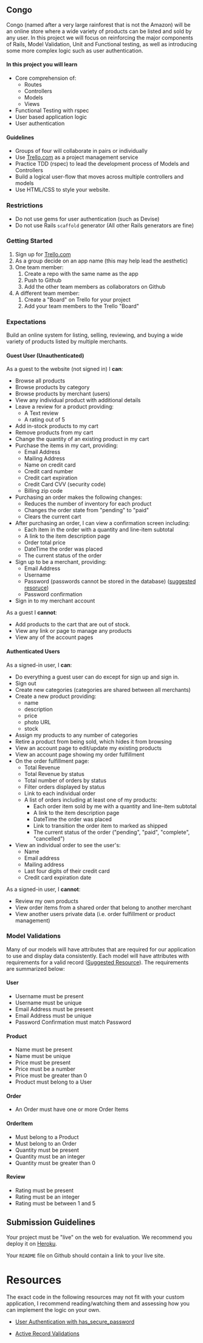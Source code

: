 ## Congo

Congo (named after a very large rainforest that is not the Amazon) will be an online store where a wide variety of products can be listed and sold by any user. In this project we will focus on reinforcing the major components of Rails, Model Validation, Unit and Functional testing, as well as introducing some more complex logic such as user authentication.

#### In this project you will learn

- Core comprehension of:
    - Routes
    - Controllers
    - Models
    - Views
- Functional Testing with rspec
- User based application logic
- User authentication

#### Guidelines

- Groups of four will collaborate in pairs or individually
- Use [Trello.com](http://trello.com) as a project management service
- Practice TDD (rspec) to lead the development process of Models and Controllers
- Build a logical user-flow that moves across multiple controllers and models
- Use HTML/CSS to style your website.

### Restrictions

- Do not use gems for user authentication (such as Devise)
- Do not use Rails `scaffold` generator (All other Rails generators are fine)

### Getting Started

1. Sign up for [Trello.com](http://trello.com)
2. As a group decide on an app name (this may help lead the aesthetic)
3. One team member:
    1. Create a repo with the same name as the app
    2. Push to Github
    3. Add the other team members as collaborators on Github
4. A different team member:
    1. Create a "Board" on Trello for your project
    2. Add your team members to the Trello "Board"


### Expectations

Build an online system for listing, selling, reviewing, and buying a wide variety of products listed by multiple merchants.

#### Guest User (Unauthenticated)

As a guest to the website (not signed in) I **can**:

- Browse all products
- Browse products by category
- Browse products by merchant (users)
- View any individual product with additional details
- Leave a review for a product providing:
    - A Text review
    - A rating out of 5
- Add in-stock products to my cart
- Remove products from my cart
- Change the quantity of an existing product in my cart
- Purchase the items in my cart, providing:
    - Email Address
    - Mailing Address
    - Name on credit card
    - Credit card number
    - Credit cart expiration
    - Credit Card CVV (security code)
    - Billing zip code
- Purchasing an order makes the following changes:
    - Reduces the number of inventory for each product
    - Changes the order state from "pending" to "paid"
    - Clears the current cart
- After purchasing an order, I can view a confirmation screen including:
    - Each item in the order with a quantity and line-item subtotal
    - A link to the item description page
    - Order total price
    - DateTime the order was placed
    - The current status of the order
- Sign up to be a merchant, providing:
    - Email Address
    - Username
    - Password (passwords cannot be stored in the database) ([suggested resoruce](#password))
    - Password confirmation
- Sign in to my merchant account

As a guest I **cannot**:

- Add products to the cart that are out of stock.
- View any link or page to manage any products
- View any of the account pages

#### Authenticated Users

As a signed-in user, I **can**:

- Do everything a guest user can do except for sign up and sign in.
- Sign out
- Create new categories (categories are shared between all merchants)
- Create a new product providing:
    - name
    - description
    - price
    - photo URL
    - stock
- Assign my products to any number of categories
- Retire a product from being sold, which hides it from browsing
- View an account page to edit/update my existing products
- View an account page showing my order fulfillment
- On the order fulfillment page:
    - Total Revenue
    - Total Revenue by status
    - Total number of orders by status
    - Filter orders displayed by status
    - Link to each individual order
    - A list of orders including at least one of my products:
        - Each order item sold by me with a quantity and line-item subtotal
        - A link to the item description page
        - DateTime the order was placed
        - Link to transition the order item to marked as shipped
        - The current status of the order ("pending", "paid", "complete", "cancelled")
- View an individual order to see the user's:
    - Name
    - Email address
    - Mailing address
    - Last four digits of their credit card
    - Credit card expiration date
    
As a signed-in user, I **cannot**:

- Review my own products
- View order items from a shared order that belong to another merchant
- View another users private data (i.e. order fulfillment or product management)


### Model Validations

Many of our models will have attributes that are required for our application to use and display data consistently. Each model will have attributes with requirements for a valid record ([Suggested Resource](#validations)). The requirements are summarized below:

#### User

- Username must be present
- Username must be unique
- Email Address must be present
- Email Address must be unique
- Password Confirmation must match Password

#### Product

- Name must be present
- Name must be unique
- Price must be present
- Price must be a number
- Price must be greater than 0
- Product must belong to a User

#### Order
    
- An Order must have one or more Order Items

#### OrderItem

- Must belong to a Product
- Must belong to an Order
- Quantity must be present
- Quantity must be an integer
- Quantity must be greater than 0

#### Review

- Rating must be present
- Rating must be an integer
- Rating must be between 1 and 5

## Submission Guidelines

Your project must be "live" on the web for evaluation. We recommend you deploy it on [Heroku](http://Heroku.com).

Your `README` file on Github should contain a link to your live site.

# Resources

The exact code in the following resources may not fit with your custom application, I recommend reading/watching them and assessing how you can implement the logic on your own.

- <a id="password" href="http://railscasts.com/episodes/250-authentication-from-scratch-revised">User Authentication with has_secure_password</a>

- <a id="validations" href="http://edgeguides.rubyonrails.org/active_record_validations.html">Active Record Validations</a>